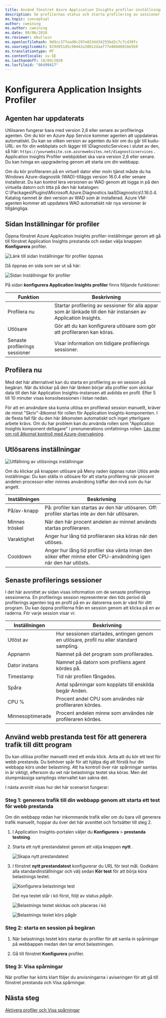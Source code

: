 ```yaml
---
title: Använd fönstret Azure Application Insights profiler-inställningar | Microsoft Docs
description: Se profilernas status och starta profilering av sessioner
ms.topic: conceptual
author: cweining
ms.author: cweining
ms.date: 08/06/2018
ms.reviewer: mbullwin
ms.openlocfilehash: 9d9cc377ead0c297e8334d34255bd2c7c7cd39fc
ms.sourcegitcommit: 829d951d5c90442a38012daaf77e86046018e5b9
ms.translationtype: MT
ms.contentlocale: sv-SE
ms.lasthandoff: 10/09/2020
ms.locfileid: "86499417"
---
```

# <a name="configure-application-insights-profiler"></a>Konfigurera Application Insights Profiler

## <a name="updated-profiler-agent"></a>Agenten har uppdaterats
Utlösaren fungerar bara med version 2,6 eller senare av profilerings agenten. Om du kör en Azure App Service kommer agenten att uppdateras automatiskt. Du kan se vilken version av agenten du kör om du går till kudu-URL: en för din webbplats och lägger till \DiagnosticServices i slutet av den, så här:  `https://yourwebsite.scm.azurewebsites.net/diagnosticservices` . Application Insights Profiler webbjobbet ska vara version 2,6 eller senare. Du kan tvinga en uppgradering genom att starta om din webbapp. 

Om du kör profileraren på en virtuell dator eller moln tjänst måste du ha Windows Azure-diagnostik (WAD)-tilläggs version 16.0.4 eller senare installerat. Du kan kontrol lera versionen av WAD genom att logga in på den virtuella datorn och titta på den här katalogen: C:\Packages\Plugins\Microsoft.Azure.Diagnostics.IaaSDiagnostics\1.16.0.4. Katalog namnet är den version av WAD som är installerad. Azure VM-agenten kommer att uppdatera WAD automatiskt när nya versioner är tillgängliga.

## <a name="profiler-settings-page"></a>Sidan Inställningar för profiler

Öppna fönstret Azure Application Insights profiler-inställningar genom att gå till fönstret Application Insights prestanda och sedan välja knappen **Konfigurera** profiler.

![Länk till sidan Inställningar för profiler öppnas][configure-profiler-entry]

Då öppnas en sida som ser ut så här:

![Sidan Inställningar för profiler][configure-profiler-page]

På sidan **konfigurera Application Insights profiler** finns följande funktioner:

| Funktion | Beskrivning |
|-|-|
Profilera nu | Startar profilering av sessioner för alla appar som är länkade till den här instansen av Application Insights.
Utlösare | Gör att du kan konfigurera utlösare som gör att profileraren kan köras. 
Senaste profilerings sessioner | Visar information om tidigare profilerings sessioner.

## <a name="profile-now"></a>Profilera nu
Med det här alternativet kan du starta en profilering av en session på begäran. När du klickar på den här länken börjar alla profiler som skickar data till den här Application Insights-instansen att avbilda en profil. Efter 5 till 10 minuter visas konsolsessionen i listan nedan.

För att en användare ska kunna utlösa en profilerad session manuellt, kräver de minst "Skriv"-åtkomst för rollen för Application Insights-komponenten. I de flesta fall får du den här åtkomsten automatiskt och inget ytterligare arbete krävs. Om du har problem kan du använda rollen som "Application Insights komponent deltagare" i prenumerations omfattnings rollen. [Läs mer om roll åtkomst kontroll med Azure-övervakning](./resources-roles-access-control.md).

## <a name="trigger-settings"></a>Utlösarens inställningar
![Utfällning av utlösnings inställningar][trigger-settings-flyout]

Om du klickar på knappen utlösare på Meny raden öppnas rutan Utlös ande inställningar. Du kan ställa in utlösare för att starta profilering när procent andelen processor-eller minnes användning träffar den nivå som du har angett.

| Inställningen | Beskrivning |
|-|-|
På/av-knapp | På: profiler kan startas av den här utlösaren. Off: profiler startas inte av den här utlösaren.
Minnes tröskel | När den här procent andelen av minnet används startas profileraren.
Varaktighet | Anger hur lång tid profileraren ska köras när den utlöses.
Cooldown | Anger hur lång tid profiler ska vänta innan den söker efter minne eller CPU-användning igen när den har utlösts.

## <a name="recent-profiling-sessions"></a>Senaste profilerings sessioner
I det här avsnittet av sidan visas information om de senaste profilerings sessionerna. En profilerings session representerar den tids period då profilerings agenten tog en profil på en av datorerna som är värd för ditt program. Du kan öppna profilerna från en session genom att klicka på en av raderna. För varje session visar vi:

| Inställningen | Beskrivning |
|-|-|
Utlöst av | Hur sessionen startades, antingen genom en utlösare, profil nu eller standard sampling. 
Appnamn | Namnet på det program som profilerades.
Dator instans | Namnet på datorn som profilens agent kördes på.
Timestamp | Tid när profilen fångades.
Spåra | Antal spårningar som kopplats till enskilda begär Anden.
CPU % | Procent andel CPU som användes när profileraren kördes.
Minnesoptimerade | Procent andelen minne som användes när profileraren kördes.

## <a name="use-web-performance-tests-to-generate-traffic-to-your-application"></a><a id="profileondemand"></a> Använd webb prestanda test för att generera trafik till ditt program

Du kan utlösa profiler manuellt med ett enda klick. Anta att du kör ett test för webb prestanda. Du behöver spår för att hjälpa dig att förstå hur din webbapp körs under belastning. Att ha kontroll över när spårningar samlas in är viktigt, eftersom du vet när belastnings testet ska köras. Men det slumpmässiga samplings intervallet kan sakna det.

I nästa avsnitt visas hur det här scenariot fungerar:

### <a name="step-1-generate-traffic-to-your-web-app-by-starting-a-web-performance-test"></a>Steg 1: generera trafik till din webbapp genom att starta ett test för webb prestanda

Om din webbapp redan har inkommande trafik eller om du bara vill generera trafik manuellt, hoppar du över det här avsnittet och fortsätter till steg 2.

1. I Application Insights-portalen väljer du **Konfigurera**  >  **prestanda testning**. 

1. Starta ett nytt prestandatest genom att välja knappen **nytt** .

   ![Skapa nytt prestandatest][create-performance-test]

1. I fönstret **nytt prestandatest** konfigurerar du URL för test mål. Godkänn alla standardinställningar och välj sedan **Kör test** för att börja köra belastnings testet.

    ![Konfigurera belastnings test][configure-performance-test]

    Det nya testet står i kö först, följt av status *pågår*.

    ![Belastnings testet skickas och placeras i kö][load-test-queued]

    ![Belastnings testet körs pågår][load-test-in-progress]

### <a name="step-2-start-a-profiler-on-demand-session"></a>Steg 2: starta en session på begäran

1. När belastnings testet körs startar du profiler för att samla in spårningar på webbappen medan den tar emot belastningen.

1. Gå till fönstret **Konfigurera** profiler.


### <a name="step-3-view-traces"></a>Steg 3: Visa spårningar

När profiler har körts klart följer du anvisningarna i aviseringen för att gå till fönstret prestanda och Visa spårningar.

## <a name="next-steps"></a>Nästa steg
[Aktivera profiler och Visa spårningar](profiler-overview.md?toc=/azure/azure-monitor/toc.json)

[profiler-on-demand]: ./media/profiler-settings/Profiler-on-demand.png
[configure-profiler-entry]: ./media/profiler-settings/configure-profiler-entry.png
[configure-profiler-page]: ./media/profiler-settings/configureBlade.png
[trigger-settings-flyout]: ./media/profiler-settings/CPUTrigger.png
[create-performance-test]: ./media/profiler-settings/new-performance-test.png
[configure-performance-test]: ./media/profiler-settings/configure-performance-test.png
[load-test-queued]: ./media/profiler-settings/load-test-queued.png
[load-test-in-progress]: ./media/profiler-settings/load-test-inprogress.png
[enable-app-insights]: ./media/profiler-settings/enable-app-insights-blade-01.png
[update-site-extension]: ./media/profiler-settings/update-site-extension-01.png
[change-and-save-appinsights]: ./media/profiler-settings/change-and-save-appinsights-01.png
[app-settings-for-profiler]: ./media/profiler-settings/appsettings-for-profiler-01.png
[check-for-extension-update]: ./media/profiler-settings/check-extension-update-01.png
[profiler-timeout]: ./media/profiler-settings/profiler-timeout.png
